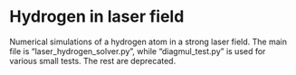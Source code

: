 # Hydrogen in laser field
 Numerical simulations of a hydrogen atom in a strong laser field. The main file is “laser_hydrogen_solver.py”, while “diagmul_test.py” is used for various small tests. The rest are deprecated. 
